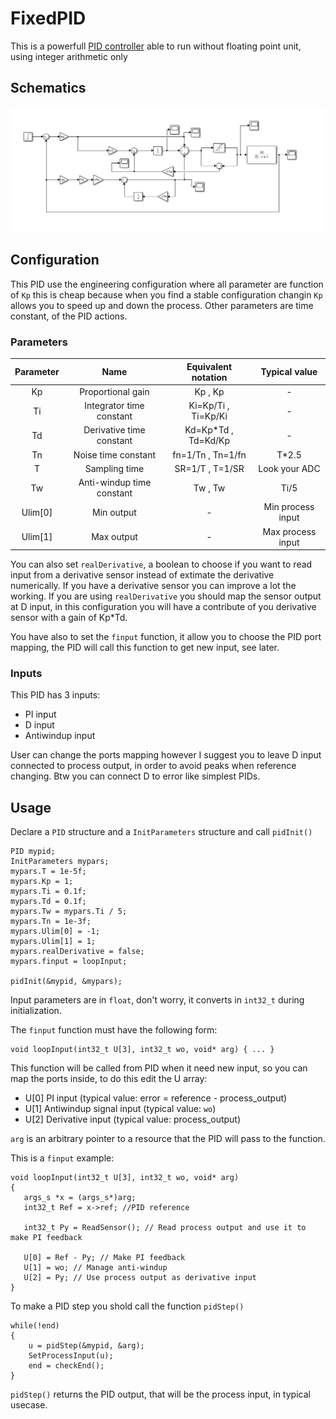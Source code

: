 # FixedPID

This is a powerfull [PID controller](https://en.wikipedia.org/wiki/PID_controller) able to run without floating point unit, using integer arithmetic only

## Schematics
   <img src="diagram.jpg" width="1000">

## Configuration
This PID use the engineering configuration where all parameter are function of `Kp` this is cheap because when you find a stable configuration changin `Kp` allows you to speed up and down the process. Other parameters are time constant, of the PID actions.

### Parameters
| Parameter 	|            Name           	| Equivalent notation 	| Typical value 	|
|:---------:	|:-------------------------:	|:---------------------:|:---------------:|
|     Kp    	|     Proportional gain     	|       Kp , Kp       	|       -       	|
|     Ti    	|  Integrator time constant 	| Ki=Kp/Ti , Ti=Kp/Ki 	|       -       	|
|     Td    	|  Derivative time constant 	| Kd=Kp*Td , Td=Kd/Kp 	|       -       	|
|     Tn    	|    Noise time constant    	|  fn=1/Tn , Tn=1/fn  	|     T*2.5     	|
|     T     	|       Sampling time       	|   SR=1/T , T=1/SR   	| Look your ADC 	|
|     Tw    	| Anti-windup time constant 	|       Tw , Tw       	|      Ti/5     	|
|   Ulim[0] 	|       Min output           	|          -   	        |Min process input|
|   Ulim[1] 	|       Max output           	|          -   	        |Max process input|

You can also set `realDerivative`, a boolean to choose if you want to read input from a derivative sensor instead of extimate the derivative numerically. If you have a derivative sensor you can improve a lot the working. If you are using `realDerivative` you should map the sensor output at D input, in this configuration you will have a contribute of you derivative sensor with a gain of Kp*Td.

You have also to set the `finput` function, it allow you to choose the PID port mapping, the PID will call this function to get new input, see later.

### Inputs
This PID has 3 inputs:
- PI input
- D input
- Antiwindup input

User can change the ports mapping however I suggest you to leave D input connected to process output, in order to avoid peaks when reference changing. Btw you can connect D to error like simplest PIDs.

## Usage
Declare a `PID` structure and a `InitParameters` structure and call `pidInit()`
```
PID mypid;
InitParameters mypars;
mypars.T = 1e-5f;
mypars.Kp = 1;
mypars.Ti = 0.1f;
mypars.Td = 0.1f;
mypars.Tw = mypars.Ti / 5;
mypars.Tn = 1e-3f;
mypars.Ulim[0] = -1;
mypars.Ulim[1] = 1;
mypars.realDerivative = false;
mypars.finput = loopInput;
	
pidInit(&mypid, &mypars);
```
Input parameters are in `float`, don't worry, it converts in `int32_t` during initialization.

The `finput` function must have the following form:
```
void loopInput(int32_t U[3], int32_t wo, void* arg) { ... }
```
This function will be called from PID when it need new input, so you can map the ports inside, to do this edit the U array:
- U[0] PI input (typical value: error = reference - process_output)
- U[1] Antiwindup signal input (typical value: `wo`)
- U[2] Derivative input (typical value: process_output)

 `arg` is an arbitrary pointer to a resource that the PID will pass to the function.
 
 This is a `finput` example:
 ```
void loopInput(int32_t U[3], int32_t wo, void* arg)
{
	args_s *x = (args_s*)arg;
	int32_t Ref = x->ref; //PID reference 

	int32_t Py = ReadSensor(); // Read process output and use it to make PI feedback

	U[0] = Ref - Py; // Make PI feedback
	U[1] = wo; // Manage anti-windup
	U[2] = Py; // Use process output as derivative input
}
 ```
 To make a PID step you shold call the function `pidStep()`
```
while(!end)
{
	u = pidStep(&mypid, &arg);
	SetProcessInput(u);
	end = checkEnd();
}
```
`pidStep()` returns the PID output, that will be the process input, in typical usecase.




